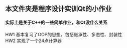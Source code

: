 ## 本文件夹是程序设计实训Qt的小作业

#### 实际上是关于C++的一些简单作业，和Qt没什么关系

HW1 基本复习了OOP的思想，包括继承性、多态性、封装性<br>
HW2 实现了一个24点计算器
